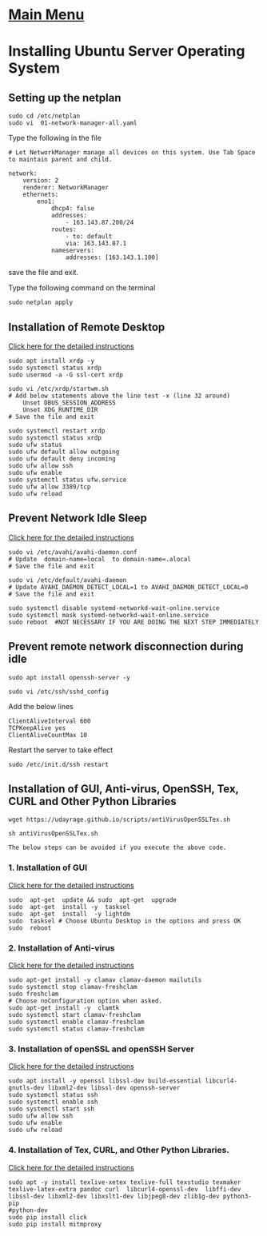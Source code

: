 # [Main Menu](index.html)

# Installing Ubuntu Server Operating System

## Setting up the netplan

    sudo cd /etc/netplan
    sudo vi  01-network-manager-all.yaml

Type the following in the file

    # Let NetworkManager manage all devices on this system. Use Tab Space to maintain parent and child.

    network:
        version: 2
        renderer: NetworkManager
        ethernets:
            eno1:
                dhcp4: false
                addresses:
                    - 163.143.87.200/24
                routes:
                    - to: default
                    via: 163.143.87.1
                nameservers:
                    addresses: [163.143.1.100]

save the file and exit. 

Type the following command on the terminal
    
    sudo netplan apply

## Installation of Remote Desktop

[Click here for the detailed instructions](https://tecadmin.net/how-to-install-xrdp-on-ubuntu-20-04/)

    sudo apt install xrdp -y 
    sudo systemctl status xrdp
    sudo usermod -a -G ssl-cert xrdp

    sudo vi /etc/xrdp/startwm.sh
    # Add below statements above the line test -x (line 32 around)    
        Unset DBUS_SESSION_ADDRESS
	    Unset XDG_RUNTIME_DIR
    # Save the file and exit

    sudo systemctl restart xrdp 
    sudo systemctl status xrdp
    sudo ufw status
    sudo ufw default allow outgoing
    sudo ufw default deny incoming 
    sudo ufw allow ssh
    sudo ufw enable
    sudo systemctl status ufw.service
    sudo ufw allow 3389/tcp
    sudo ufw reload

## Prevent Network Idle Sleep

[Click here for the detailed instructions](https://ubuntu-mate.community/t/stop-network-disconnecting-in-ubuntu/829)

    sudo vi /etc/avahi/avahi-daemon.conf
    # Update  domain-name=local  to domain-name=.alocal
    # Save the file and exit

    sudo vi /etc/default/avahi-daemon
    # Update AVAHI_DAEMON_DETECT_LOCAL=1 to AVAHI_DAEMON_DETECT_LOCAL=0
    # Save the file and exit

    sudo systemctl disable systemd-networkd-wait-online.service
    sudo systemctl mask systemd-networkd-wait-online.service
    sudo reboot  #NOT NECESSARY IF YOU ARE DOING THE NEXT STEP IMMEDIATELY

## Prevent remote network disconnection during idle

    sudo apt install openssh-server -y

    sudo vi /etc/ssh/sshd_config

Add the below lines

    ClientAliveInterval 600
    TCPKeepAlive yes
    ClientAliveCountMax 10

Restart the server to take effect

    sudo /etc/init.d/ssh restart

## Installation of GUI, Anti-virus, OpenSSH, Tex, CURL and Other Python Libraries

    wget https://udayrage.github.io/scripts/antiVirusOpenSSLTex.sh

    sh antiVirusOpenSSLTex.sh

    The below steps can be avoided if you execute the above code.

### 1. Installation of GUI

   [Click here for the detailed instructions](https://phoenixnap.com/kb/how-to-install-a-gui-on-ubuntu) 

    sudo  apt-get  update && sudo  apt-get  upgrade 
    sudo  apt-get  install -y  tasksel 
    sudo  apt-get  install  -y lightdm 
    sudo  tasksel # Choose Ubuntu Desktop in the options and press OK
    sudo  reboot 

### 2. Installation of Anti-virus

  [Click here for the detailed instructions](https://linuxhint.com/install_clamav_ubuntu/#:~:text=Installing%20ClamAV.%20In%20order%20to%20install%20ClamAV%20on,install%20ClamAV.%20ubuntu%40ubuntu%3A~%24%20sudo%20apt-get%20install%20clamav%20clamav-daemon.)

    sudo apt-get install -y clamav clamav-daemon mailutils
    sudo systemctl stop clamav-freshclam
    sudo freshclam
    # Choose noConfiguration option when asked.
    sudo apt-get install -y  clamtk
    sudo systemctl start clamav-freshclam
    sudo systemctl enable clamav-freshclam
    sudo systemctl status clamav-freshclam

### 3. Installation of openSSL and openSSH Server
[Click here for the detailed instructions](https://www.cyberciti.biz/faq/ubuntu-linux-install-openssh-server/)

    sudo apt install -y openssl libssl-dev build-essential libcurl4-gnutls-dev libxml2-dev libssl-dev openssh-server 
    sudo systemctl status ssh
    sudo systemctl enable ssh
    sudo systemctl start ssh
    sudo ufw allow ssh
    sudo ufw enable
    sudo ufw reload
 



    
### 4. Installation of Tex, CURL, and Other Python Libraries.
[Click here for the detailed instructions](https://www.cyberciti.biz/faq/how-to-install-curl-command-on-a-ubuntu-linux/)

    sudo apt -y install texlive-xetex texlive-full texstudio texmaker texlive-latex-extra pandoc curl  libcurl4-openssl-dev  libffi-dev libssl-dev libxml2-dev libxslt1-dev libjpeg8-dev zlib1g-dev python3-pip
    #python-dev 
    sudo pip install click
    sudo pip install mitmproxy

    
